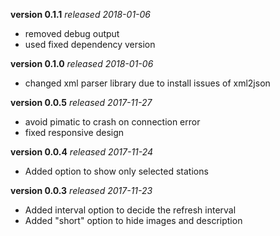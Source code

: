 **version 0.1.1** *released 2018-01-06*
* removed debug output
* used fixed dependency version

**version 0.1.0** *released 2018-01-06*
* changed xml parser library due to install issues of xml2json

**version 0.0.5** *released 2017-11-27*
* avoid pimatic to crash on connection error
* fixed responsive design

**version 0.0.4** *released 2017-11-24*
* Added option to show only selected stations

**version 0.0.3** *released 2017-11-23*
* Added interval option to decide the refresh interval
* Added "short" option to hide images and description

